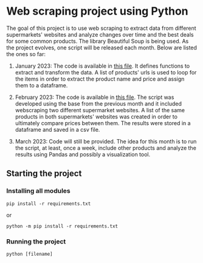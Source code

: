 # Web scraping project using Python

The goal of this project is to use web scraping to extract data from different supermarkets' websites and analyze changes over time and the best deals for some common products. The library Beautiful Soup is being used. As the project evolves, one script will be released each month. Below are listed the ones so far:

1. January 2023: The code is available in [this file](https://github.com/clayamakita/webscraping_project_01/blob/main/webscraping_01.py). It defines functions to extract and transform the data. A list of products' urls is used to loop for the items in order to extract the product name and price and assign them to a dataframe.

2. February 2023: The code is available in [this file](https://github.com/clayamakita/webscraping_project_01/blob/main/webscraping_02.py). The script was developed using the base from the previous month and it included webscraping two different supermarket websites. A list of the same products in both supermarkets' websites was created in order to ultimately compare prices between them. The results were stored in a dataframe and saved in a csv file.

3. March 2023: Code will still be provided. The idea for this month is to run the script, at least, once a week, include other products and analyze the results using Pandas and possibly a visualization tool.

## Starting the project

### Installing all modules
```
pip install -r requirements.txt
```
or
```
python -m pip install -r requirements.txt
```

### Running the project

```
python [filename]
```
